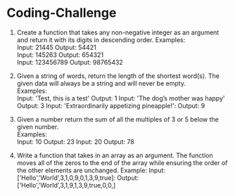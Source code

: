 # Coding-Challenge
1. Create a function that takes any non-negative integer as an argument and return it with its digits in descending order.
Examples:                                                                             
Input: 21445 Output: 54421                                                                                        
Input: 145263 Output: 654321                                                                                        
Input: 123456789 Output: 98765432                                                                               

2. Given a string of words, return the length of the shortest word(s). The given data will always be a string and will never be empty.                                                                                                    
Examples:                                                                                                           
Input: 'Test, this is a test' Output: 1
Input: 'The dog’s mother was happy' Output: 3
Input: 'Extraordinarily appetizing pineapple!': Output: 9

3. Given a number return the sum of all the multiples of 3 or 5 below the given number.                                     
Examples:                                                                                     
Input: 10 Output: 23
Input: 20 Output: 78

4. Write a function that takes in an array as an argument. The function moves all of the zeros to the end of the array while ensuring the order of the other elements are unchanged.
Example:
Input: ['Hello','World’,3,1,0,9,0,1,3,9,true]: Output: ['Hello','World’,3,1,9,1,3,9,true,0,0,]
